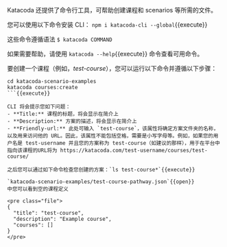 Katacoda 还提供了命令行工具，可帮助创建课程和 scenarios 等所需的文件。

您可以使用以下命令安装 CLI：
`npm i katacoda-cli --global`{{execute}}

这些命令遵循语法
`$ katacoda COMMAND`

如果需要帮助，请使用 `katacoda --help`{{execute}} 命令查看可用命令。

要创建一个课程（例如，*test-course*），您可以运行以下命令并遵循以下步骤：

```
cd katacoda-scenario-examples
katacoda courses:create
```{{execute}}

CLI 将会提示您如下问题：
- **Title:** 课程的标题，将会显示在简介上
- **Description:** 方案的描述，将会显示在简介上
- **Friendly-url:** 此处可输入 `test-course`，该属性将确定方案文件夹的名称，以及用来访问他的 URL。因此，该属性不能包括空格，需要是小写字母等。例如，如果您的用户名是 test-username 并且您的方案称为 test-course（如建议的那样），用于在平台中指向该课程的URL将为 https://katacoda.com/test-username/courses/test-course/

之后您可以通过如下命令检查您创建的方案：`ls test-course*`{{execute}}

`katacoda-scenario-examples/test-course-pathway.json`{{open}}
中您可以看到空的课程定义

<pre class="file">
{
  "title": "test-course",
  "description": "Example course",
  "courses": []
}
</pre>

